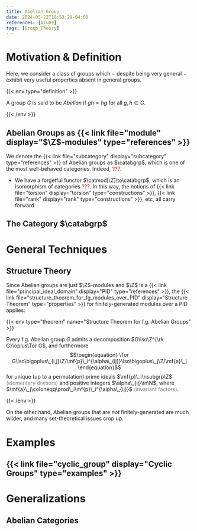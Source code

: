 ```yaml
---
title: Abelian Group
date: 2024-05-22T18:53:29-04:00
references: [Alu09]
tags: [Group_Theory]
---
```


# Motivation & Definition

Here, we consider a class of groups which $-$ despite being very general $-$ exhibit very useful properties absent in general groups.

{{< env type="definition" >}}

A group $G$ is said to be *Abelian* if $gh=hg$ for all $g,h\in G$.

{{< /env >}}

## Abelian Groups as {{< link file="module" display="$\Z$-modules" type="references" >}}

We denote the {{< link file="subcategory" display="subcategory" type="references" >}} of Abelian groups as $\catabgrp$, which is one of the most well-behaved categories. Indeed, <span style="color:red">???</span>.
* We have a forgetful functor $\catmod[\Z]\to\catabgrp$, which is an isomorphism of categories <span style="color:red">???</span>. In this way, the notions of {{< link file="torsion" display="torsion" type="constructions" >}}, {{< link file="rank" display="rank" type="constructions" >}}, etc, all carry forward.

## The Category $\catabgrp$

# General Techniques

## Structure Theory

Since Abelian groups are just $\Z$-modules and $\Z$ is a {{< link file="principal_ideal_domain" display="PID" type="references" >}}, the {{< link file="structure_theorem_for_fg_modules_over_PID" display="Structure Theorem" type="properties" >}} for finitely-generated modules over a PID applies:

{{< env type="theorem" name="Structure Theorem for f.g. Abelian Groups" >}}

Every f.g. Abelian group $G$ admits a decomposition $G\iso\Z^{\rk G}\oplus\Tor G$, and furthermore
$$\begin{equation}
    \Tor G\iso\bigoplus\_{i,j}\Z/\mf{p}\_i^{\alpha\_{ij}}\iso\bigoplus\_j\Z/\mf{a}\_j
\end{equation}$$
for unique (up to a permutation) prime ideals $\mf{p}\_i\nsubgrp\Z$ <span style="color:gray">(elementary divisors)</span> and positive integers $\alpha\_{ij}\in\N$, where $\mf{a}\_j\coloneqq\prod\_i\mf{p}\_i^{\alpha\_{ij}}$ <span style="color:gray">(invariant factors)</span>.

{{< /env >}}

On the other hand, Abelian groups that are *not* finitely-generated are much wilder, and many set-theoretical issues crop up.

# Examples

## {{< link file="cyclic_group" display="Cyclic Groups" type="examples" >}}

# Generalizations

## Abelian Categories
